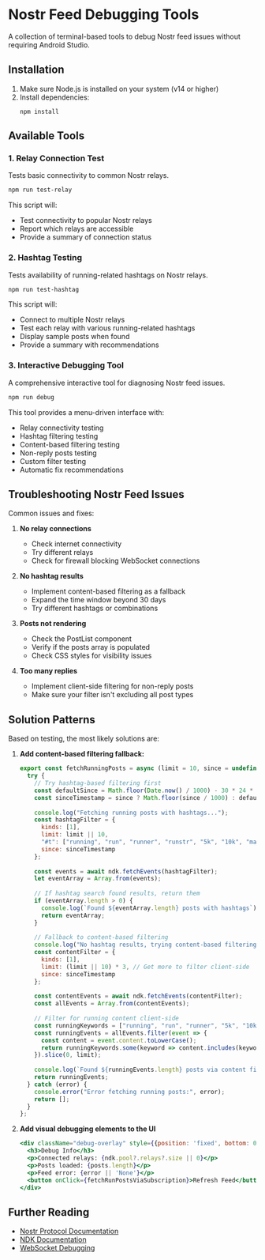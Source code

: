 # Nostr Feed Debugging Tools

A collection of terminal-based tools to debug Nostr feed issues without requiring Android Studio.

## Installation

1. Make sure Node.js is installed on your system (v14 or higher)
2. Install dependencies:
   ```
   npm install
   ```

## Available Tools

### 1. Relay Connection Test

Tests basic connectivity to common Nostr relays.

```bash
npm run test-relay
```

This script will:
- Test connectivity to popular Nostr relays
- Report which relays are accessible
- Provide a summary of connection status

### 2. Hashtag Testing

Tests availability of running-related hashtags on Nostr relays.

```bash
npm run test-hashtag
```

This script will:
- Connect to multiple Nostr relays
- Test each relay with various running-related hashtags
- Display sample posts when found
- Provide a summary with recommendations

### 3. Interactive Debugging Tool

A comprehensive interactive tool for diagnosing Nostr feed issues.

```bash
npm run debug
```

This tool provides a menu-driven interface with:
- Relay connectivity testing
- Hashtag filtering testing
- Content-based filtering testing
- Non-reply posts testing
- Custom filter testing
- Automatic fix recommendations

## Troubleshooting Nostr Feed Issues

Common issues and fixes:

1. **No relay connections**
   - Check internet connectivity
   - Try different relays
   - Check for firewall blocking WebSocket connections

2. **No hashtag results**
   - Implement content-based filtering as a fallback
   - Expand the time window beyond 30 days
   - Try different hashtags or combinations

3. **Posts not rendering**
   - Check the PostList component
   - Verify if the posts array is populated
   - Check CSS styles for visibility issues

4. **Too many replies**
   - Implement client-side filtering for non-reply posts
   - Make sure your filter isn't excluding all post types

## Solution Patterns

Based on testing, the most likely solutions are:

1. **Add content-based filtering fallback:**
   ```javascript
   export const fetchRunningPosts = async (limit = 10, since = undefined) => {
     try {
       // Try hashtag-based filtering first
       const defaultSince = Math.floor(Date.now() / 1000) - 30 * 24 * 60 * 60;
       const sinceTimestamp = since ? Math.floor(since / 1000) : defaultSince;
       
       console.log("Fetching running posts with hashtags...");
       const hashtagFilter = {
         kinds: [1],
         limit: limit || 10,
         "#t": ["running", "run", "runner", "runstr", "5k", "10k", "marathon", "jog"],
         since: sinceTimestamp
       };
       
       const events = await ndk.fetchEvents(hashtagFilter);
       let eventArray = Array.from(events);
       
       // If hashtag search found results, return them
       if (eventArray.length > 0) {
         console.log(`Found ${eventArray.length} posts with hashtags`);
         return eventArray;
       }
       
       // Fallback to content-based filtering
       console.log("No hashtag results, trying content-based filtering...");
       const contentFilter = {
         kinds: [1],
         limit: (limit || 10) * 3, // Get more to filter client-side
         since: sinceTimestamp
       };
       
       const contentEvents = await ndk.fetchEvents(contentFilter);
       const allEvents = Array.from(contentEvents);
       
       // Filter for running content client-side
       const runningKeywords = ["running", "run", "runner", "5k", "10k", "marathon", "jog"];
       const runningEvents = allEvents.filter(event => {
         const content = event.content.toLowerCase();
         return runningKeywords.some(keyword => content.includes(keyword));
       }).slice(0, limit);
       
       console.log(`Found ${runningEvents.length} posts via content filtering`);
       return runningEvents;
     } catch (error) {
       console.error("Error fetching running posts:", error);
       return [];
     }
   };
   ```

2. **Add visual debugging elements to the UI**
   ```jsx
   <div className="debug-overlay" style={{position: 'fixed', bottom: 0, left: 0, right: 0, background: 'rgba(0,0,0,0.8)', color: 'white', padding: '10px', zIndex: 1000}}>
     <h3>Debug Info</h3>
     <p>Connected relays: {ndk.pool?.relays?.size || 0}</p>
     <p>Posts loaded: {posts.length}</p>
     <p>Feed error: {error || 'None'}</p>
     <button onClick={fetchRunPostsViaSubscription}>Refresh Feed</button>
   </div>
   ```

## Further Reading

- [Nostr Protocol Documentation](https://github.com/nostr-protocol/nips)
- [NDK Documentation](https://github.com/nostr-dev-kit/ndk)
- [WebSocket Debugging](https://github.com/blakejakopovic/nostcat) 